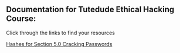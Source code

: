 ## Documentation for Tutedude Ethical Hacking Course:

Click through the links to find your resources

[Hashes for Section 5.0 Cracking Passwords](hashes.md)